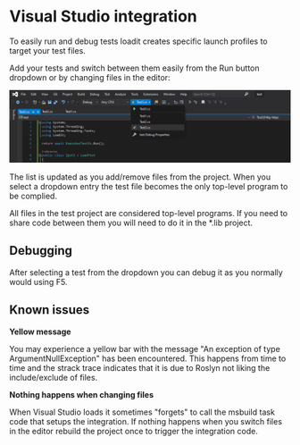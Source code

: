 # Visual Studio integration

To easily run and debug tests loadit creates specific launch profiles to target your test files.

Add your tests and switch between them easily from the Run button dropdown or by changing files in the editor:

![VS integration](img/visualstudio-dropdown.png)

The list is updated as you add/remove files from the project. When you select a dropdown entry the test file becomes the only top-level program to be complied. 

All files in the test project are considered top-level programs. If you need to share code between them you will need to do it in the *.lib project.

## Debugging

After selecting a test from the dropdown you can debug it as you normally would using F5.

## Known issues

**Yellow message**

You may experience a yellow bar with the message "An exception of type ArgumentNullException" has been encountered. This happens from time to time and the strack trace indicates that it is due to Roslyn not liking the include/exclude of files.

**Nothing happens when changing files**

When Visual Studio loads it sometimes "forgets" to call the msbuild task code that setups the integration. If nothing happens when you switch files in the editor rebuild the project once to trigger the integration code. 